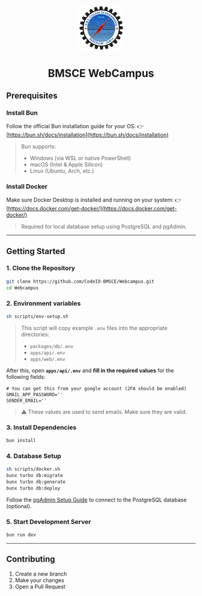 <p align="center">
  <img src="https://github.com/CodeIO-BMSCE/Webcampus/blob/main/apps/web/public/bmsce.svg" alt="BMSCE Logo" width="120" />
</p>

<h1 align="center">BMSCE WebCampus</h1>

## Prerequisites

### Install Bun

Follow the official Bun installation guide for your OS:
👉 [https://bun.sh/docs/installation](https://bun.sh/docs/installation)

> Bun supports:
>
> * Windows (via WSL or native PowerShell)
> * macOS (Intel & Apple Silicon)
> * Linux (Ubuntu, Arch, etc.)

### Install Docker

Make sure Docker Desktop is installed and running on your system:
👉 [https://docs.docker.com/get-docker/](https://docs.docker.com/get-docker/)

> Required for local database setup using PostgreSQL and pgAdmin.

---

## Getting Started

### 1. Clone the Repository

```bash
git clone https://github.com/CodeIO-BMSCE/Webcampus.git
cd Webcampus
```

### 2. Environment variables

```bash
sh scripts/env-setup.sh
```

> This script will copy example `.env` files into the appropriate directories:
>
> * `packages/db/.env`
> * `apps/api/.env`
> * `apps/web/.env`

After this, open **`apps/api/.env`** and **fill in the required values** for the following fields:

```env
# You can get this from your google account (2FA should be enabled)
GMAIL_APP_PASSWORD=''
SENDER_EMAIL=''
```

> ⚠️ These values are used to send emails. Make sure they are valid.


### 3. Install Dependencies

```bash
bun install
```

### 4.  Database Setup

```bash
sh scripts/docker.sh
bunx turbo db:migrate
bunx turbo db:generate
bunx turbo db:deploy
```

Follow the [pgAdmin Setup Guide](./pgadmin.md) to connect to the PostgreSQL database (optional).

### 5. Start Development Server

```bash
bun run dev
```

---

## Contributing

1. Create a new branch
2. Make your changes
3. Open a Pull Request